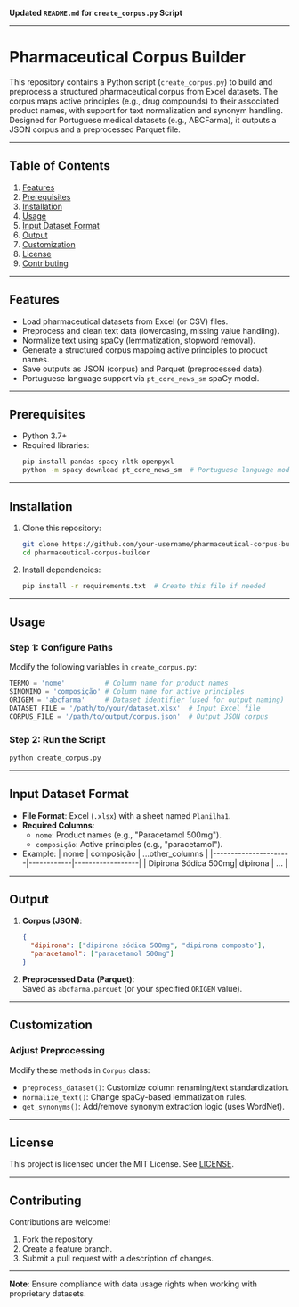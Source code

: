 **Updated `README.md` for `create_corpus.py` Script**

---

# Pharmaceutical Corpus Builder

This repository contains a Python script (`create_corpus.py`) to build and preprocess a structured pharmaceutical corpus from Excel datasets. The corpus maps active principles (e.g., drug compounds) to their associated product names, with support for text normalization and synonym handling. Designed for Portuguese medical datasets (e.g., ABCFarma), it outputs a JSON corpus and a preprocessed Parquet file.

---

## Table of Contents

1. [Features](#features)
2. [Prerequisites](#prerequisites)
3. [Installation](#installation)
4. [Usage](#usage)
5. [Input Dataset Format](#input-dataset-format)
6. [Output](#output)
7. [Customization](#customization)
8. [License](#license)
9. [Contributing](#contributing)

---

## Features

- Load pharmaceutical datasets from Excel (or CSV) files.
- Preprocess and clean text data (lowercasing, missing value handling).
- Normalize text using spaCy (lemmatization, stopword removal).
- Generate a structured corpus mapping active principles to product names.
- Save outputs as JSON (corpus) and Parquet (preprocessed data).
- Portuguese language support via `pt_core_news_sm` spaCy model.

---

## Prerequisites

- Python 3.7+
- Required libraries:
  ```bash
  pip install pandas spacy nltk openpyxl
  python -m spacy download pt_core_news_sm  # Portuguese language model
  ```

---

## Installation

1. Clone this repository:
   ```bash
   git clone https://github.com/your-username/pharmaceutical-corpus-builder.git
   cd pharmaceutical-corpus-builder
   ```

2. Install dependencies:
   ```bash
   pip install -r requirements.txt  # Create this file if needed
   ```

---

## Usage

### Step 1: Configure Paths
Modify the following variables in `create_corpus.py`:
```python
TERMO = 'nome'          # Column name for product names
SINONIMO = 'composição' # Column name for active principles
ORIGEM = 'abcfarma'     # Dataset identifier (used for output naming)
DATASET_FILE = '/path/to/your/dataset.xlsx'  # Input Excel file
CORPUS_FILE = '/path/to/output/corpus.json'  # Output JSON corpus
```

### Step 2: Run the Script
```bash
python create_corpus.py
```

---

## Input Dataset Format

- **File Format**: Excel (`.xlsx`) with a sheet named `Planilha1`.
- **Required Columns**:
  - `nome`: Product names (e.g., "Paracetamol 500mg").
  - `composição`: Active principles (e.g., "paracetamol").
- Example:
  | nome                 | composição | ...other_columns |
  |----------------------|------------|------------------|
  | Dipirona Sódica 500mg| dipirona   | ...              |

---

## Output

1. **Corpus (JSON)**:
   ```json
   {
     "dipirona": ["dipirona sódica 500mg", "dipirona composto"],
     "paracetamol": ["paracetamol 500mg"]
   }
   ```
2. **Preprocessed Data (Parquet)**:  
   Saved as `abcfarma.parquet` (or your specified `ORIGEM` value).

---

## Customization

### Adjust Preprocessing
Modify these methods in `Corpus` class:
- `preprocess_dataset()`: Customize column renaming/text standardization.
- `normalize_text()`: Change spaCy-based lemmatization rules.
- `get_synonyms()`: Add/remove synonym extraction logic (uses WordNet).

---

## License

This project is licensed under the MIT License. See [LICENSE](LICENSE).

---

## Contributing

Contributions are welcome!  
1. Fork the repository.  
2. Create a feature branch.  
3. Submit a pull request with a description of changes.  

---

**Note**: Ensure compliance with data usage rights when working with proprietary datasets.
